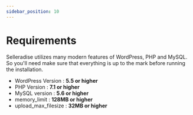 ```yaml
---
sidebar_position: 10
---
```


# Requirements

Selleradise utilizes many modern features of WordPress, PHP and MySQL. So you'll need make sure that everything is up to the mark before running the installation.

- WordPress Version : **5.5 or higher**
- PHP Version : **7.1 or higher**
- MySQL version : **5.6 or higher**
- memory_limit : **128MB or higher**
- upload_max_filesize : **32MB or higher**
